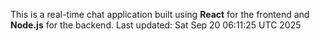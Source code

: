This is a real-time chat application built using **React** for the frontend and **Node.js** for the backend.
Last updated: Sat Sep 20 06:11:25 UTC 2025
